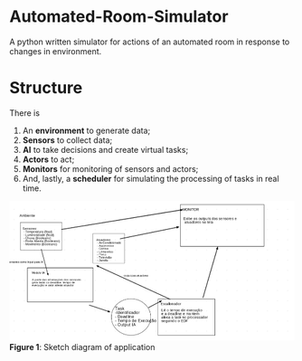 # Automated-Room-Simulator
A python written simulator for actions of an automated room in response to changes in environment.

# Structure
There is 
1. An **environment** to generate data;
2. **Sensors** to collect data;
3. **AI** to take decisions and create virtual tasks;
4. **Actors** to act; 
5. **Monitors** for monitoring of sensors and actors;
6. And, lastly, a **scheduler** for simulating the processing of tasks in real time.

![Screenshot_20190522_230038.png](https://github.com/douglas-wiliam/Automated-Room-Simulator/blob/master/Screenshot_20190522_230038.png)
**Figure 1**: Sketch diagram of application

